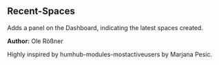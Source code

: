 ## Recent-Spaces

Adds a panel on the Dashboard, indicating the latest spaces created.

__Author:__ Ole Rößner

Highly inspired by humhub-modules-mostactiveusers by Marjana Pesic.
